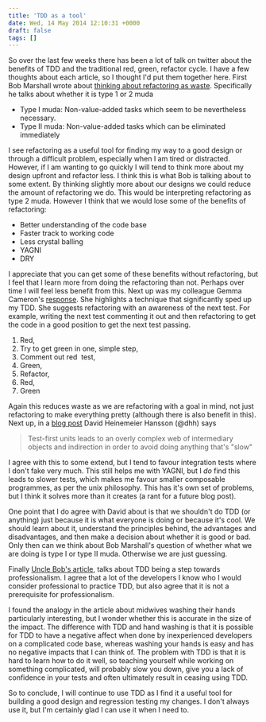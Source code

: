 ```yaml
---
title: 'TDD as a tool'
date: Wed, 14 May 2014 12:10:31 +0000
draft: false
tags: []
---
```


So over the last few weeks there has been a lot of talk on twitter about the benefits of TDD and the traditional red, green, refactor cycle. I have a few thoughts about each article, so I thought I'd put them together here. First Bob Marshall wrote about [thinking about refactoring as waste](http://flowchainsensei.wordpress.com/2014/04/15/code-refactoring/). Specifically he talks about whether it is type 1 or 2 muda

*   Type I muda: Non-value-added tasks which seem to be nevertheless necessary.
*   Type II muda: Non-value-added tasks which can be eliminated immediately

I see refactoring as a useful tool for finding my way to a good design or through a difficult problem, especially when I am tired or distracted. However, if I am wanting to go quickly I will tend to think more about my design upfront and refactor less. I think this is what Bob is talking about to some extent. By thinking slightly more about our designs we could reduce the amount of refactoring we do. This would be interpreting refactoring as type 2 muda. However I think that we would lose some of the benefits of refactoring:

*   Better understanding of the code base
*   Faster track to working code
*   Less crystal balling
*   YAGNI
*   DRY

I appreciate that you can get some of these benefits without refactoring, but I feel that I learn more from doing the refactoring than not. Perhaps over time I will feel less benefit from this. Next up was my colleague Gemma Cameron's [response](http://rubygem.me/2014/04/22/is-refactoring-waste/). She highlights a technique that significantly sped up my TDD. She suggests refactoring with an awareness of the next test. For example, writing the next test commenting it out and then refactoring to get the code in a good position to get the next test passing.

1.  Red,
2.  Try to get green in one, simple step,
3.  Comment out red  test,
4.  Green,
5.  Refactor,
6.  Red,
7.  Green

Again this reduces waste as we are refactoring with a goal in mind, not just refactoring to make everything pretty (although there is also benefit in this). Next up, in a [blog post](http://david.heinemeierhansson.com/2014/tdd-is-dead-long-live-testing.html) David Heinemeier Hansson (@dhh) says

> Test-first units leads to an overly complex web of intermediary objects and indirection in order to avoid doing anything that's "slow"

I agree with this to some extend, but I tend to favour integration tests where I don't fake very much. This still helps me with YAGNI, but I _do_ find this leads to slower tests, which makes me favour smaller composable programmes, as per the unix philosophy. This has it's own set of problems, but I think it solves more than it creates (a rant for a future blog post).

One point that I do agree with David about is that we shouldn't do TDD (or anything) just because it is what everyone is doing or because it's cool. We should learn about it, understand the principles behind, the advantages and disadvantages, and then make a decision about whether it is good or bad. Only then can we think about Bob Marshall's question of whether what we are doing is type I or type II muda. Otherwise we are just guessing.

Finally [Uncle Bob's article](http://blog.8thlight.com/uncle-bob/2014/05/02/ProfessionalismAndTDD.html), talks about TDD being a step towards professionalism. I agree that a lot of the developers I know who I would consider professional to practice TDD, but also agree that it is not a prerequisite for professionalism.

I found the analogy in the article about midwives washing their hands particularly interesting, but I wonder whether this is accurate in the size of the impact. The difference with TDD and hand washing is that it is possible for TDD to have a negative affect when done by inexperienced developers on a complicated code base, whereas washing your hands is easy and has no negative impacts that I can think of. The problem with TDD is that it is hard to learn how to do it well, so teaching yourself while working on something complicated, will probably slow you down, give you a lack of confidence in your tests and often ultimately result in ceasing using TDD.

So to conclude, I will continue to use TDD as I find it a useful tool for building a good design and regression testing my changes. I don't always use it, but I'm certainly glad I can use it when I need to.